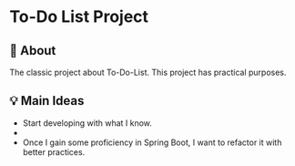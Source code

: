 # To-Do List Project

## 📌 About

The classic project about To-Do-List. 
This project has practical purposes.

## 💡 Main Ideas
  - Start developing with what I know.
  - 
  - Once I gain some proficiency in Spring Boot, I want to refactor it with better practices.
